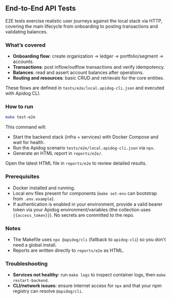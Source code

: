 ## End-to-End API Tests

E2E tests exercise realistic user journeys against the local stack via HTTP, covering the main lifecycle from onboarding to posting transactions and validating balances.

### What’s covered
- **Onboarding flow**: create organization → ledger → portfolio/segment → accounts.
- **Transactions**: post inflow/outflow transactions and verify idempotency.
- **Balances**: read and assert account balances after operations.
- **Routing and resources**: basic CRUD and retrievals for the core entities.

These flows are defined in `tests/e2e/local.apidog-cli.json` and executed with Apidog CLI.

### How to run
```bash
make test-e2e
```

This command will:
- Start the backend stack (infra + services) with Docker Compose and wait for health.
- Run the Apidog scenario `tests/e2e/local.apidog-cli.json` via `npx`.
- Generate an HTML report in `reports/e2e/`.

Open the latest HTML file in `reports/e2e` to review detailed results.

### Prerequisites
- Docker installed and running.
- Local env files present for components (`make set-env` can bootstrap from `.env.example`).
- If authentication is enabled in your environment, provide a valid bearer token via your Apidog environment/variables (the collection uses `{{access_token}}`). No secrets are committed to the repo.

### Notes
- The Makefile uses `npx @apidog/cli` (fallback to `apidog-cli`) so you don’t need a global install.
- Reports are written directly to `reports/e2e` as HTML.

### Troubleshooting
- **Services not healthy**: run `make logs` to inspect container logs, then `make restart-backend`.
- **CLI/network issues**: ensure internet access for `npx` and that your npm registry can resolve `@apidog/cli`.
